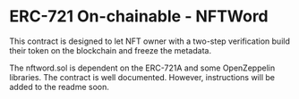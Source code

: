 # ERC-721 On-chainable - NFTWord
This contract is designed to let NFT owner with a two-step verification build their token on the blockchain and freeze the metadata.

The nftword.sol is dependent on the ERC-721A and some OpenZeppelin libraries.
The contract is well documented. However, instructions will be added to the readme soon.
